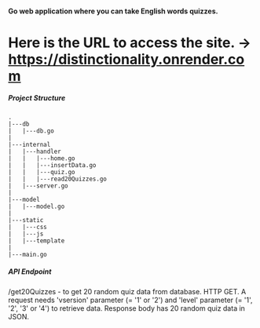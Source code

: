 #### Go web application where you can take English words quizzes.
# Here is the URL to access the site. -> https://distinctionality.onrender.com

##### Project Structure

```
.
|---db
|   |---db.go
|
|---internal
|   |---handler
|   |   |---home.go
|   |   |---insertData.go
|   |   |---quiz.go
|   |   |---read20Quizzes.go
|   |---server.go
|
|---model
|   |---model.go
|
|---static
|   |---css
|   |---js
|   |---template
|
|---main.go
```

##### API Endpoint
/get20Quizzes - to get 20 random quiz data from database. HTTP GET. A request needs 'vsersion' parameter (= '1' or '2') and 'level' parameter (= '1', '2', '3' or '4') to retrieve data. Response body has 20 random quiz data in JSON.
